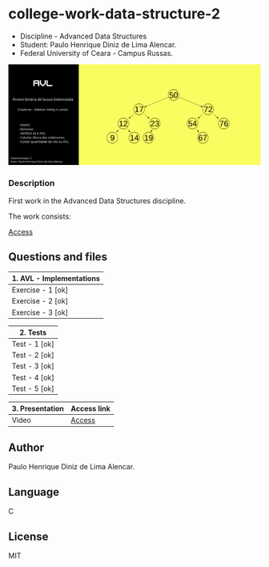 # college-work-data-structure-2
- Discipline - Advanced Data Structures
- Student: Paulo Henrique Diniz de Lima Alencar.
- Federal University of Ceara - Campus Russas.

![Screenshot](img/banner.png)

### Description
First work in the Advanced Data Structures discipline.

The work consists:

[Access](https://github.com/pauloh-alc/AVL-tree/tree/main/list-of-questions)


## Questions and files

| 1. AVL - Implementations  | 
| ------------------- | 
|    Exercise - 1 [ok]    |  
|    Exercise - 2 [ok]    |  
|    Exercise - 3 [ok]    |  

| 2. Tests            | 
| -------------------   | 
|    Test - 1 [ok]    |  
|    Test - 2 [ok]    |  
|    Test - 3 [ok]    |  
|    Test - 4 [ok]    |  
|    Test - 5 [ok]    |  

| 3. Presentation       | Access link     |
| -------------------   | ------------------- |
|    Video   | [Access](https://www.google.com/) |  

## Author
Paulo Henrique Diniz de Lima Alencar.

## Language

C

## License

MIT
